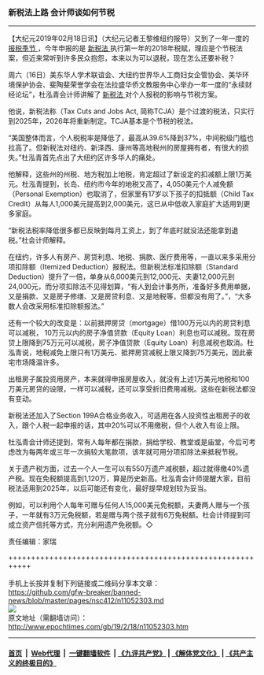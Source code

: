 ### 新税法上路 会计师谈如何节税
------------------------

<p>
 【大纪元2019年02月18日讯】（大纪元记者王黎维纽约报导）又到了一年一度的
 <a href="http://www.epochtimes.com/gb/tag/%E6%8A%A5%E7%A8%8E%E5%AD%A3%E8%8A%82.html">
  报税季节
 </a>
 ，今年申报的是
 <a href="http://www.epochtimes.com/gb/tag/%E6%96%B0%E7%A8%8E%E6%B3%95.html">
  新税法
 </a>
 执行第一年的2018年税赋，理应是个节税法案，但近来常听到许多民众抱怨，本来以为可以退税，现在怎么还要补税？
</p>
<p>
 周六（16日）美东华人学术联谊会、大纽约世界华人工商妇女企管协会、美华环境保护协会、斐陶斐荣誉学会在法拉盛华侨文教服务中心举办一年一度的“永续财经论坛”，杜泓青会计师讲解了
 <a href="http://www.epochtimes.com/gb/tag/%E6%96%B0%E7%A8%8E%E6%B3%95.html">
  新税法
 </a>
 对个人报税的影响与节税方案。
</p>
<p>
 他说，新税法称（Tax Cuts and Jobs Act, 简称TCJA）是个过渡的税法，只实行到2025年，2026年将重新制定。TCJA基本是个节税的税法。
</p>
<p>
 “美国整体而言，个人税税率是降低了，最高从39.6%降到37%，中间税级门槛也拉高了。但新税法对纽约、新泽西、康州等高地税州的房屋拥有者，有很大的损失。”杜泓青首先点出了大纽约区许多华人的痛处。
</p>
<p>
 他解释，这些州的州税、地方税加上地税，肯定超过了新设定的扣减额上限1万美元。杜泓青提到，长岛、纽约市今年的地税又高了，4,050美元个人减免额（Personal Exemption）也取消了，但家里有17岁以下孩子的扣抵额（Child Tax Credit）从每人1,000美元提高到2,000美元，这已从中低收入家庭扩大适用到更多家庭。
</p>
<p>
 “新税法税率降低很多都已反映到每月工资上，到了年底时就没法还能拿到退税。”杜会计师解释。
</p>
<p>
 在纽约，许多人有房产、房贷利息、地税、捐款、医疗费用等，一直以来多采用分项扣除额（Itemized Deduction）报税法。但新税法标准扣除额（Standard Deduction）提升了一倍，单身从6,000美元到12,000元、夫妻12,000元到24,000元，而分项扣除法不见得划算，“有人到会计事务所，准备好多费用单据，又是捐款、又是房子修缮、又是房贷利息、又是地税等，但都没有用了。”，“大多数人会改采用标准扣除额报法。”
</p>
<p>
 还有一个较大的改变是：以前抵押房贷（mortgage）借100万元以内的房贷利息可以减税， 10万元以内的房子净值贷款（Equity Loan）利息也可以减税。现在房贷上限降到75万元可以减税，房子净值贷款（Equity Loan）利息减税也取消。杜泓青说，地税减免上限只有1万美元、抵押房贷减税上限又降到75万美元，因此豪宅市场降温许多。
</p>
<p>
 出租房子属投资用房产，本来就得申报房屋收入，就没有上述1万美元地税和100万美元房贷的设限，一样可以减税，还可以享受折旧费用减税。这些在新税法都没有变动。
</p>
<p>
 新税法还加入了Section 199A合格业务收入，可适用在各人投资性出租房子的收入，跟个人税一起申报的话，其中20%可以不用缴税，但个人收入有设上限。
</p>
<p>
 杜泓青会计师还提到，常有人每年都在捐款，捐给学校、教堂或是庙堂，今后可考虑改为每两年或三年一次捐较大笔款项，该年就可用分项扣除法来抵税节税。
</p>
<p>
 关于遗产税方面，过去一个人一生可以有550万遗产减税额，超过就得缴40%遗产税。现在免税额提高到1,120万，算是历史新高。杜泓青会计师提醒大家，目前税法适用到2025年，以后可能还有变化，最好提早规划较为妥当。
</p>
<p>
 例如，可以利用个人每年可赠与任何人15,000美元免税额，夫妻两人赠与一个孩子，一年就有3万元免税额，若是赠与两个孩子就有6万免税额。杜会计师提到可成立资产信托等方式，充分利用遗产免税额。◇
</p>
<p>
 责任编辑：家瑞
</p>

+++++++++++++++++++++++++++++++++++++++++++++++++++++++++++<br/><br/>
手机上长按并复制下列链接或二维码分享本文章：<br/>
https://github.com/gfw-breaker/banned-news/blob/master/pages/nsc412/n11052303.md <br/>
<a href='https://github.com/gfw-breaker/banned-news/blob/master/pages/nsc412/n11052303.md'><img src='https://github.com/gfw-breaker/banned-news/blob/master/pages/nsc412/n11052303.md.png'/></a> <br/>
原文地址（需翻墙访问）：http://www.epochtimes.com/gb/19/2/18/n11052303.htm


------------------------
#### [首页](https://github.com/gfw-breaker/banned-news/blob/master/README.md) &nbsp;|&nbsp; [Web代理](https://github.com/labour-camp/helloworld) &nbsp;|&nbsp; [一键翻墙软件](https://github.com/gfw-breaker/nogfw/blob/master/README.md) &nbsp;| [《九评共产党》](https://github.com/gfw-breaker/9ping.md/blob/master/README.md#九评之一评共产党是什么) | [《解体党文化》](https://github.com/gfw-breaker/jtdwh.md/blob/master/README.md) | [《共产主义的终极目的》](https://github.com/gfw-breaker/gczydzjmd.md/blob/master/README.md)

